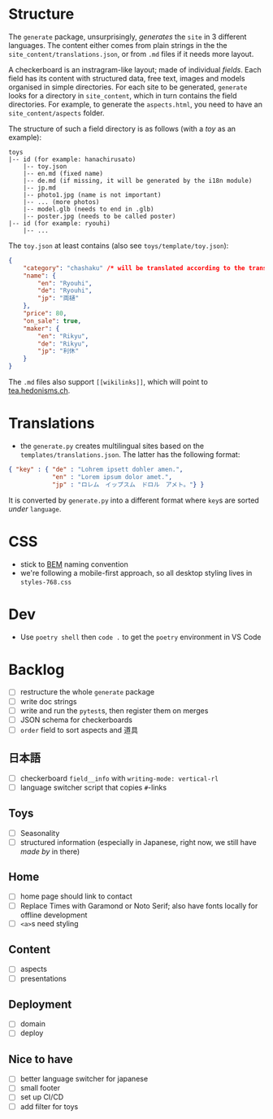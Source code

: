 # Structure

The `generate` package, unsurprisingly, *generates* the `site` in 3 different languages. The content either comes from plain strings in the the `site_content/translations.json`, or from `.md` files if it needs more layout.

A checkerboard is an instragram-like layout; made of individual *fields*. Each field has its content with structured data, free text, images and models organised in simple directories. For each site to be generated, `generate` looks for a directory in `site_content`, which in turn contains the field directories. For example, to generate the `aspects.html`, you need to have an `site_content/aspects` folder.

The structure of such a field directory is as follows (with a *toy* as an example):

```
toys
|-- id (for example: hanachirusato)
    |-- toy.json
    |-- en.md (fixed name)
    |-- de.md (if missing, it will be generated by the i18n module)
    |-- jp.md
    |-- photo1.jpg (name is not important)
    |-- ... (more photos)
    |-- model.glb (needs to end in .glb)
    |-- poster.jpg (needs to be called poster)
|-- id (for example: ryouhi)
    |-- ...
```

The `toy.json` at least contains (also see `toys/template/toy.json`):

```json
{
    "category": "chashaku" /* will be translated according to the translations.json */,
    "name": {
        "en": "Ryouhi",
        "de": "Ryouhi",
        "jp": "両樋"
    },
    "price": 80,
    "on_sale": true,
    "maker": {
        "en": "Rikyu",
        "de": "Rikyu",
        "jp": "利休"
    }
}
```

The `.md` files also support `[[wikilinks]]`, which will point to [tea.hedonisms.ch](https://tea.hedonisms.ch/wiki).

# Translations
* the `generate.py` creates multilingual sites based on the `templates/translations.json`. The latter has the following format:

```json
{ "key" : { "de" : "Lohrem ipsett dohler amen.",
            "en" : "Lorem ipsum dolor amet.",
            "jp" : "ロレム　イップスム　ドロル　アメト。"} }
```

It is converted by `generate.py` into a different format where `key`s are sorted *under* `language`.

# CSS
* stick to [BEM](https://getbem.com/introduction/) naming convention
* we're following a mobile-first approach, so all desktop styling lives in `styles-768.css`

# Dev
* Use `poetry shell` then `code .` to get the `poetry` environment in VS Code

# Backlog
- [ ] restructure the whole `generate` package
- [ ] write doc strings
- [ ] write and run the `pytest`s, then register them on merges
- [ ] JSON schema for checkerboards
- [ ] `order` field to sort aspects and 道具

## 日本語
- [ ] checkerboard `field__info` with `writing-mode: vertical-rl`
- [ ] language switcher script that copies `#`-links

## Toys
- [ ] Seasonality
- [ ] structured information (especially in Japanese, right now, we still have *made by* in there)

## Home
- [ ] home page should link to contact
- [ ] Replace Times with Garamond or Noto Serif; also have fonts locally for offline development
- [ ] `<a>`s need styling

## Content
- [ ] aspects
- [ ] presentations

## Deployment
- [ ] domain
- [ ] deploy

## Nice to have
- [ ] better language switcher for japanese
- [ ] small footer
- [ ] set up CI/CD
- [ ] add filter for toys
